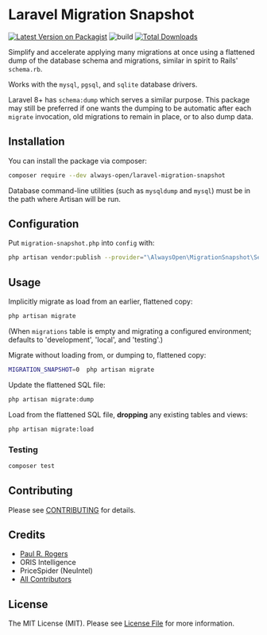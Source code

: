 # Laravel Migration Snapshot

[![Latest Version on Packagist](https://img.shields.io/packagist/v/always-open/laravel-migration-snapshot.svg?style=flat-square)](https://packagist.org/packages/always-open/laravel-migration-snapshot)
![build](https://github.com/always-open/laravel-migration-snapshot/actions/workflows/php.yml/badge.svg)
[![Total Downloads](https://img.shields.io/packagist/dt/always-open/laravel-migration-snapshot.svg?style=flat-square)](https://packagist.org/packages/always-open/laravel-migration-snapshot)

Simplify and accelerate applying many migrations at once using a flattened dump
of the database schema and migrations, similar in spirit to Rails' `schema.rb`.

Works with the `mysql`, `pgsql`, and `sqlite` database drivers.

Laravel 8+ has `schema:dump` which serves a similar purpose. This package may
still be preferred if one wants the dumping to be automatic after each `migrate`
invocation, old migrations to remain in place, or to also dump data.

## Installation

You can install the package via composer:

``` bash
composer require --dev always-open/laravel-migration-snapshot
```

Database command-line utilities (such as `mysqldump` and `mysql`) must be in the
path where Artisan will be run.

## Configuration

Put `migration-snapshot.php` into `config` with:
``` bash
php artisan vendor:publish --provider="\AlwaysOpen\MigrationSnapshot\ServiceProvider"
```

## Usage

Implicitly migrate as load from an earlier, flattened copy:
``` bash
php artisan migrate
```
(When `migrations` table is empty and migrating a configured environment;
defaults to 'development', 'local', and 'testing'.)

Migrate without loading from, or dumping to, flattened copy:
``` bash
MIGRATION_SNAPSHOT=0  php artisan migrate
```

Update the flattened SQL file:
``` bash
php artisan migrate:dump
```

Load from the flattened SQL file, **dropping** any existing tables and views:
``` bash
php artisan migrate:load
```

### Testing

``` bash
composer test
```

## Contributing

Please see [CONTRIBUTING](CONTRIBUTING.md) for details.

## Credits

- [Paul R. Rogers](https://github.com/paulrrogers)
- ORIS Intelligence
- PriceSpider (NeuIntel)
- [All Contributors](../../contributors)

## License

The MIT License (MIT). Please see [License File](LICENSE.md) for more information.
